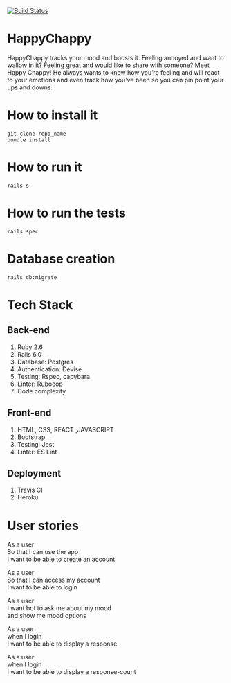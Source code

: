 [![Build Status](https://travis-ci.org/Sumeet-Raina/HappyChappy.svg?branch=master)](https://travis-ci.org/Sumeet-Raina/HappyChappy)

# HappyChappy
HappyChappy tracks your mood and boosts it.
Feeling annoyed and want to wallow in it? Feeling great and would like to share with someone? Meet Happy Chappy! He always wants to know how you’re feeling and will react to your emotions and even track how you’ve been so you can pin point your ups and downs.

# How to install it 
 `git clone repo_name`   
 `bundle install`
# How to run it #
  `rails s`
# How to run the tests #
 `rails spec`
# Database creation #
  `rails db:migrate`
# Tech Stack #

## Back-end ##
1. Ruby 2.6
2. Rails 6.0
3. Database: Postgres
4. Authentication: Devise
5. Testing: Rspec, capybara
6. Linter: Rubocop
7. Code complexity

## Front-end ##

1. HTML, CSS, REACT ,JAVASCRIPT
2. Bootstrap
3. Testing: Jest
4. Linter: ES Lint

## Deployment ##

1. Travis CI
2. Heroku

# User stories #  

As a user   
So that I can use the app  
I want to be able to create an account  

As a user  
So that I can access my account  
I want to be able to login  

As a user  
I want bot to ask me about my mood   
and show me mood options

As a user  
when I login  
I want to be able to display a response  


As a user  
when I login  
I want to be able to display a response-count  


